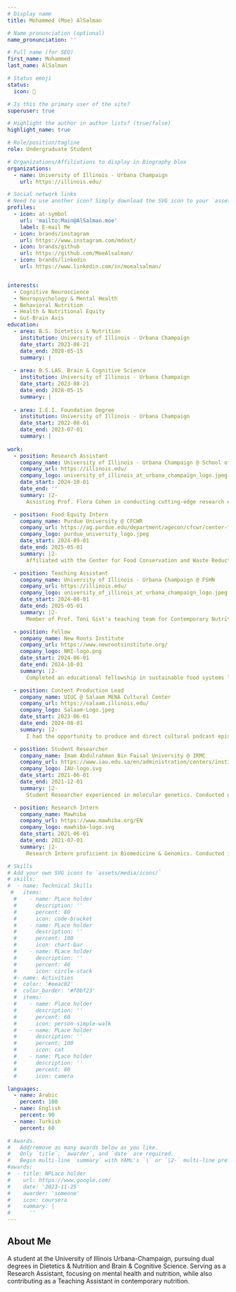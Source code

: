 ```yaml
---
# Display name
title: Mohammed (Moe) AlSalman

# Name pronunciation (optional)
name_pronunciation: ''

# Full name (for SEO)
first_name: Mohammed
last_name: AlSalman

# Status emoji
status:
  icon: 🧠

# Is this the primary user of the site?
superuser: true

# Highlight the author in author lists? (true/false)
highlight_name: true

# Role/position/tagline
role: Undergraduate Student

# Organizations/Affiliations to display in Biography blox
organizations:
  - name: University of Illinois - Urbana Champaign
    url: https://illinois.edu/

# Social network links
# Need to use another icon? Simply download the SVG icon to your `assets/media/icons/` folder.
profiles:
  - icon: at-symbol
    url: 'mailto:Main@AlSalman.moe'
    label: E-mail Me
  - icon: brands/instagram
    url: https://www.instagram.com/mdoxt/
  - icon: brands/github
    url: https://github.com/MoeAlsalman/
  - icon: brands/linkedin
    url: https://www.linkedin.com/in/moealsalman/


interests:
  - Cognitive Neuroscience
  - Neuropsychology & Mental Health
  - Behavioral Nutrition
  - Health & Nutritional Equity
  - Gut-Brain Axis
education:
  - area: B.S. Dietetics & Nutrition
    institution: University of Illinois - Urbana Champaign
    date_start: 2023-08-21
    date_end: 2028-05-15
    summary: |
      
  - area: B.S.LAS. Brain & Cognitive Science
    institution: University of Illinois - Urbana Champaign
    date_start: 2023-08-21
    date_end: 2028-05-15
    summary: |
      
  - area: I.E.I. Foundation Degree
    institution: University of Illinois - Urbana Champaign
    date_start: 2022-08-01
    date_end: 2023-07-01
    summary: |
      
work:
  - position: Research Assistant
    company_name: University of Illinois - Urbana Champaign @ School of Scoial Work
    company_url: https://illinois.edu/
    company_logo: university_of_illinois_at_urbana_champaign_logo.jpeg
    date_start: 2024-10-01
    date_end: ''
    summary: |2-
      Assisting Prof. Flora Cohen in conducting cutting-edge research exploring mental-health & nutrition.

  - position: Food Equity Intern
    company_name: Purdue University @ CFCWR
    company_url: https://ag.purdue.edu/department/agecon/cfcwr/center-for-food-conservation-and-waste-reduction.html
    company_logo: purdue_university_logo.jpeg
    date_start: 2024-09-01
    date_end: 2025-05-01
    summary: |2-
      Affiliated with the Center for Food Conservation and Waste Reduction (CFCWR) - Dept. of Agricultural Economics. AnalyzeD current food systems to identify areas for improvement and innovation in food conservation. ResearchED and developED community-based strategies to reduce food waste and enhance sustainability. AddressED disparities in food access, focusing on the Champaign-Urbana community.

  - position: Teaching Assistant
    company_name: University of Illinois - Urbana Champaign @ FSHN
    company_url: https://illinois.edu/
    company_logo: university_of_illinois_at_urbana_champaign_logo.jpeg
    date_start: 2024-08-01
    date_end: 2025-05-01
    summary: |2-
      Member of Prof. Toni Gist's teaching team for Contemporary Nutrition (FSHN120), supporting course delivery and student engagement. Co-authoring the book "What Your Students Aren't Telling You," focusing on Diversity, Equity, Inclusion, and Belonging in the field of nutrition. Conducting office hours to assist students with course-related inquiries and provide academic guidance. Assisting in classroom management during lectures to ensure a productive and orderly learning environment.

  - position: Fellow
    company_name: New Roots Institute
    company_url: https://www.newrootsinstitute.org/
    company_logo: NRI-logo.png
    date_start: 2024-06-01
    date_end: 2024-10-01
    summary: |2-
      Completed an educational fellowship in sustainable food systems leadership with The Leadership Academy, focusing on the challenges within industrial animal agriculture and developing the skills and mindsets necessary for advancing systems-level change.

  - position: Content Production Lead
    company_name: UIUC @ Salaam MENA Cultural Center
    company_url: https://salaam.illinois.edu/
    company_logo: Salaam-Logo.jpeg
    date_start: 2023-06-01
    date_end: 2024-08-01
    summary: |2-
      I had the opportunity to produce and direct cultural podcast episodes with Salaam MENA Cultural Center. Additionally, I received training in catering basics and services, which provided me with a solid foundation in food service operations. I also conducted thorough content analysis on cultural sensitivity within the food and nutrition industry.

  - position: Student Researcher
    company_name: Imam Abdulrahman Bin Faisal University @ IRMC
    company_url: https://www.iau.edu.sa/en/administration/centers/institute-for-research-and-medical-consultations-irmc
    company_logo: IAU-logo.svg
    date_start: 2021-06-01
    date_end: 2021-12-01
    summary: |2-
      Student Researcher experienced in molecular genetics. Conducted groundbreaking research on "ACTB, KDM5D, UTY, and USP9Y genes for single tube sex determination PCR." I was working under the supervision of Dr. Francis Borgio, Chairman and Associate Professor at the Institute for Research and Medical Consultation. Passionate about contributing to scientific advancements in genetics.

  - position: Research Intern
    company_name: Mawhiba
    company_url: https://www.mawhiba.org/EN
    company_logo: mawhiba-logo.svg
    date_start: 2021-06-01
    date_end: 2021-07-01
    summary: |2-
      Research Intern proficient in Biomedicine & Genomics. Conducted impactful research on diagnosing x-linked hereditary diseases using genetic Biomarkers during a 3-week-long Gifted Students Research program. Seeking to contribute expertise in a dynamic research environment while further advancing knowledge in the field.

# Skills
# Add your own SVG icons to `assets/media/icons/`
# skills:
#  - name: Technical Skills
 #   items:
  #    - name: PLace holder
  #      description: ''
  #      percent: 80
  #      icon: code-bracket
  #    - name: PLace holder
  #      description: ''
  #      percent: 100
  #      icon: chart-bar
  #    - name: PLace holder
  #      description: ''
  #      percent: 40
  #      icon: circle-stack
  #- name: Activities
  #  color: '#eeac02'
  #  color_border: '#f0bf23'
  #  items:
  #    - name: Place holder
  #      description: ''
  #      percent: 60
  #      icon: person-simple-walk
  #    - name: PLace holder
  #      description: ''
  #      percent: 100
  #      icon: cat
  #    - name: PLace holder
  #      description: ''
  #      percent: 80
  #      icon: camera

languages:
  - name: Arabic
    percent: 100
  - name: English
    percent: 90
  - name: Turkish
    percent: 60

# Awards.
#   Add/remove as many awards below as you like.
#   Only `title`, `awarder`, and `date` are required.
#   Begin multi-line `summary` with YAML's `|` or `|2-` multi-line prefix and indent 2 spaces below.
#awards:
#  - title: NPLace holder
#    url: https://www.google.com/
#    date: '2023-11-25'
#    awarder: 'someone'
#    icon: coursera
#    summary: |
#      ''
---
```


## About Me

A student at the University of Illinois Urbana-Champaign, pursuing dual degrees in Dietetics & Nutrition and Brain & Cognitive Science. Serving as a Research Assistant, focusing on mental health and nutrition, while also contributing as a Teaching Assistant in contemporary nutrition.